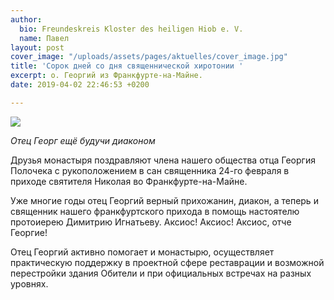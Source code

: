 ```yaml
---
author:
  bio: Freundeskreis Kloster des heiligen Hiob e. V.
  name: Павел
layout: post
cover_image: "/uploads/assets/pages/aktuelles/cover_image.jpg"
title: 'Сорок дней со дня священнической хиротонии '
excerpt: о. Георгий из Франкфурте-на-Майне.
date: 2019-04-02 22:46:53 +0200

---
```


_![](https://res.cloudinary.com/hiobmon/image/upload/v1554237310/media/2019/o.Georg.jpg)_

_Отец Георг ещё будучи диаконом_

Друзья монастыря поздравляют члена нашего общества отца Георгия Полочека с рукоположением в сан священника 24-го февраля в приходе святителя Николая во Франкфурте-на-Майне.

Уже многие годы отец Георгий верный прихожанин, диакон, а теперь и священник нашего франкфуртского прихода  в помощь настоятелю протоиерею Димитрию Игнатьеву. Аксиос! Аксиос! Аксиос, отче Георгие!

Отец Георгий активно помогает и монастырю, осуществляет практическую поддержку в проектной сфере реставрации и возможной перестройки здания Обители и при официальных встречах на разных уровнях.